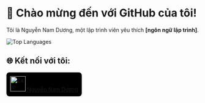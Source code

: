 

# 🌟 Chào mừng đến với GitHub của tôi!
Tôi là Nguyễn Nam Dương, một lập trình viên yêu thích __[ngôn ngữ lập trình]__.


![Top Languages](https://github-readme-stats.vercel.app/api/top-langs/?username=namduongit&layout=compact)


## 🌐 Kết nối với tôi:
<div style="background-color: black; padding: 10px; display: inline-block; border-radius: 8px;">
  <a href="https://zalo.me/yourprofile" target="_blank">
    <img src="https://brandlogos.net/wp-content/uploads/2021/11/zalo-logo.png" alt="Zalo" style="width:40px; height:40px;">
    <span>Nguyễn Nam Dương</span>
  </a>
</div>






